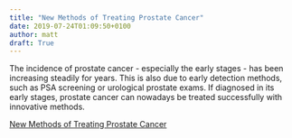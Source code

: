 ```yaml
---
title: "New Methods of Treating Prostate Cancer"
date: 2019-07-24T01:09:50+0100
author: matt
draft: True
---
```

The incidence of prostate cancer - especially the early stages - has been increasing steadily for years. This is also due to early detection methods, such as PSA screening or urological prostate exams. If diagnosed in its early stages, prostate cancer can nowadays be treated successfully with innovative methods.

[ New Methods of Treating Prostate Cancer ]( http://www.genre.com/knowledge/blog/new-methods-of-treating-prostate-cancer-en.html )

